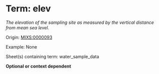 # Term: elev

*The elevation of the sampling site as measured by the vertical distance from mean sea level.*

Origin: [MIXS:0000093](https://w3id.org/mixs/0000093)

Example: None

Sheet(s) containing term: water_sample_data

**Optional or context dependent**